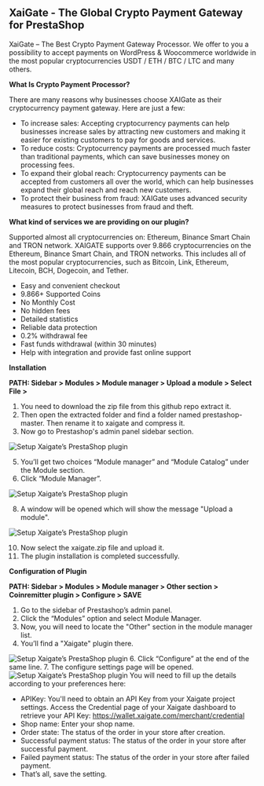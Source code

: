 XaiGate - The Global Crypto Payment Gateway for PrestaShop
-----------------------------------------------------------

XaiGate – The Best Crypto Payment Gateway Processor. We offer to you a possibility to accept payments on WordPress & Woocommerce worldwide in the most popular cryptocurrencies USDT / ETH / BTC / LTC and many others.

**What Is Crypto Payment Processor?**

There are many reasons why businesses choose XAIGate as their cryptocurrency payment gateway. Here are just a few:

- To increase sales: Accepting cryptocurrency payments can help businesses increase sales by attracting new customers and making it easier for existing customers to pay for goods and services.
- To reduce costs: Cryptocurrency payments are processed much faster than traditional payments, which can save businesses money on processing fees.
- To expand their global reach: Cryptocurrency payments can be accepted from customers all over the world, which can help businesses expand their global reach and reach new customers.
- To protect their business from fraud: XAIGate uses advanced security measures to protect businesses from fraud and theft.


**What kind of services we are providing on our plugin?**

Supported almost all cryptocurrencies on: Ethereum, Binance Smart Chain and TRON network. XAIGATE supports over 9.866 cryptocurrencies on the Ethereum, Binance Smart Chain, and TRON networks. This includes all of the most popular cryptocurrencies, such as Bitcoin, Link, Ethereum, Litecoin, BCH, Dogecoin, and Tether.

- Easy and convenient checkout
- 9.866+ Supported Coins
- No Monthly Cost
- No hidden fees
- Detailed statistics
- Reliable data protection
- 0.2% withdrawal fee
- Fast funds withdrawal (within 30 minutes)
- Help with integration and provide fast online support


**Installation**

**PATH: Sidebar > Modules > Module manager > Upload a module > Select File >**

1. You need to download the zip file from this github repo extract it.
2. Then open the extracted folder and find a folder named prestashop-master. Then rename it to xaigate and compress it.
3. Now go to Prestashop's admin panel sidebar section.
   
![Setup Xaigate’s PrestaShop plugin](https://www.xaigate.com/wp-content/uploads/2024/03/xaigate-prestashop-plugin-installation.png)

5. You’ll get two choices “Module manager” and “Module Catalog” under the Module section.
6. Click “Module Manager”.
   
![Setup Xaigate’s PrestaShop plugin](https://www.xaigate.com/wp-content/uploads/2024/03/xaigate-prestashop-plugin-installation-2.png)

8. A window will be opened which will show the message "Upload a module".
   
![Setup Xaigate’s PrestaShop plugin](https://www.xaigate.com/wp-content/uploads/2024/03/xaigate-prestashop-plugin-installation-3.png)

10. Now select the xaigate.zip file and upload it.
11. The plugin installation is completed successfully.


**Configuration of Plugin**

**PATH: Sidebar > Modules > Module manager > Other section > Coinremitter plugin > Configure > SAVE**

1. Go to the sidebar of Prestashop’s admin panel.
2. Click the “Modules” option and select Module Manager.
3. Now, you will need to locate the "Other" section in the module manager list.
4. You’ll find a "Xaigate" plugin there.
   
![Setup Xaigate’s PrestaShop plugin](https://www.xaigate.com/wp-content/uploads/2024/03/xaigate-prestashop-plugin-installation-4.png)
6. Click “Configure” at the end of the same line.
7. The configure settings page will be opened.
![Setup Xaigate’s PrestaShop plugin](https://www.xaigate.com/wp-content/uploads/2024/03/xaigate-prestashop-plugin-installation-5.png)
    You will need to fill up the details according to your preferences here:
* APIKey: You'll need to obtain an API Key from your Xaigate project settings. Access the Credential page of your Xaigate dashboard to retrieve your API Key: https://wallet.xaigate.com/merchant/credential
* Shop name: Enter your shop name.
* Order state: The status of the order in your store after creation.
* Successful payment status: The status of the order in your store after successful payment.
* Failed payment status: The status of the order in your store after failed payment.
* That’s all, save the setting.
